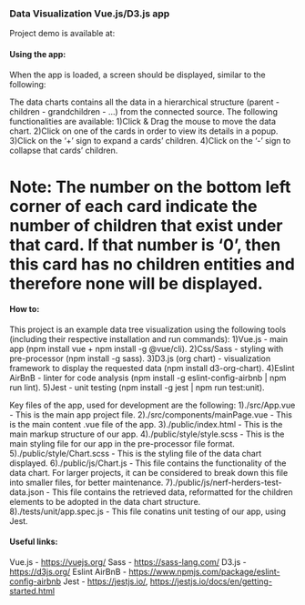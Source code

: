 <h3>Data Visualization Vue.js/D3.js app</h3>

Project demo is available at:

<h4>Using the app:</h4>

When the app is loaded, a screen should be displayed, similar to the following:

The data charts contains all the data in a hierarchical structure (parent - children - grandchildren - …) from the connected source.
The following functionalities are available:
1)Click & Drag the mouse to move the data chart.
2)Click on one of the cards in order to view its details in a popup.
3)Click on the ‘+’ sign to expand a cards’ children.
4)Click on the ‘-’ sign to collapse that cards’ children.

# Note: The number on the bottom left corner of each card indicate the number of children that exist under that card. If that number is ‘0’, then this card has no children entities and therefore none will be displayed.

<h4>How to:</h4>

This project is an example data tree visualization using the following tools (including their respective installation and run commands):
1)Vue.js - main app (npm install vue + npm install -g @vue/cli).
2)Css/Sass - styling with pre-processor (npm install -g sass).
3)D3.js (org chart) - visualization framework to display the requested data (npm install d3-org-chart).
4)Eslint AirBnB - linter for code analysis (npm install -g eslint-config-airbnb | npm run lint).
5)Jest - unit testing (npm install -g jest | npm run test:unit).

Key files of the app, used for development are the following:
1)./src/App.vue - This is the main app project file.
2)./src/components/mainPage.vue - This is the main content .vue file of the app.
3)./public/index.html - This is the main markup structure of our app.
4)./public/style/style.scss - This is the main styling file for our app in the pre-processor file format.
5)./public/style/Chart.scss - This is the styling file of the data chart displayed.
6)./public/js/Chart.js - This file contains the functionality of the data chart. For larger projects, it can be considered to break down this file into smaller files, for better maintenance.
7)./public/js/nerf-herders-test-data.json - This file contains the retrieved data, reformatted for the children elements to be adopted in the data chart structure.
8)./tests/unit/app.spec.js - This file conatins unit testing of our app, using Jest.

<h4>Useful links:</h4>

Vue.js - https://vuejs.org/
Sass - https://sass-lang.com/
D3.js - https://d3js.org/
Eslint AirBnB - https://www.npmjs.com/package/eslint-config-airbnb
Jest - https://jestjs.io/, https://jestjs.io/docs/en/getting-started.html
